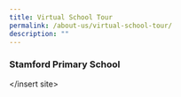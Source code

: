 ```yaml
---
title: Virtual School Tour
permalink: /about-us/virtual-school-tour/
description: ""
---
```

### Stamford Primary School

</insert site>